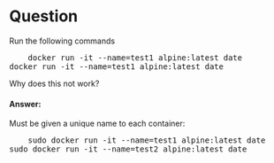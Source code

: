 #  Question
Run the following commands

<pre>
	docker run -it --name=test1 alpine:latest date
docker run -it --name=test1 alpine:latest date
</pre>
Why does this not work?



####  Answer:

Must be given a unique name to each container:

<pre>
	sudo docker run -it --name=test1 alpine:latest date
sudo docker run -it --name=test2 alpine:latest date
</pre>